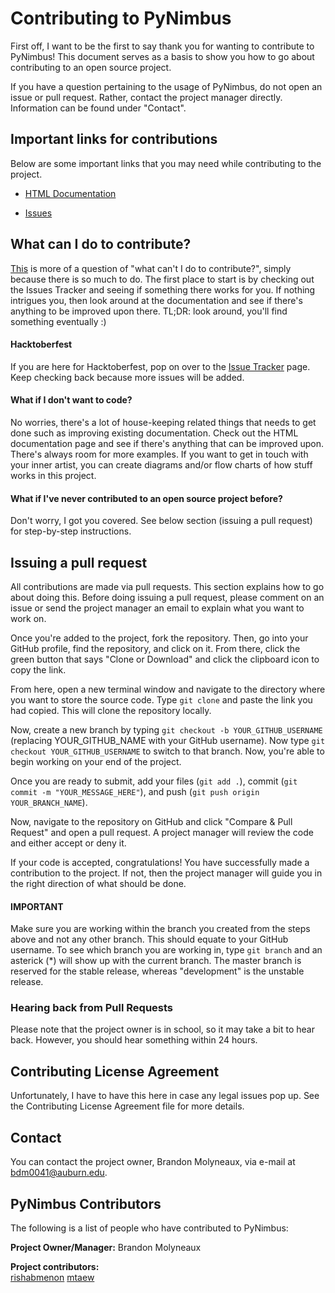 # Contributing to PyNimbus

First off, I want to be the first to say thank you for wanting to contribute to PyNimbus! This document serves as a basis to show you how to go about contributing to an open source project.

If you have a question pertaining to the usage of PyNimbus, do not open an issue or pull request. Rather, contact the project manager directly. Information can be found under "Contact".

## Important links for contributions

Below are some important links that you may need while contributing to the project.

- [HTML Documentation](https://pynimbus.readthedocs.io/en/latest/)

- [Issues](https://github.com/WxBDM/PyNimbus/issues)

## What can I do to contribute?

[This]() is more of a question of "what can't I do to contribute?", simply because there is so much to do. The first place to start is by checking out the Issues Tracker and seeing if something there works for you. If nothing intrigues you, then look around at the documentation and see if there's anything to be improved upon there. TL;DR: look around, you'll find something eventually :)

#### Hacktoberfest

If you are here for Hacktoberfest, pop on over to the [Issue Tracker](https://github.com/WxBDM/PyNimbus/labels/Hacktoberfest) page. Keep checking back because more issues will be added.

#### What if I don't want to code?

No worries, there's a lot of house-keeping related things that needs to get done such as improving existing documentation. Check out the HTML documentation page and see if there's anything that can be improved upon. There's always room for more examples. If you want to get in touch with your inner artist, you can create diagrams and/or flow charts of how stuff works in this project.

#### What if I've never contributed to an open source project before?

Don't worry, I got you covered. See below section (issuing a pull request) for step-by-step instructions.

## Issuing a pull request

All contributions are made via pull requests. This section explains how to go about doing this. Before doing issuing a pull request, please comment on an issue or send the project manager an email to explain what you want to work on.

Once you're added to the project, fork the repository. Then, go into your GitHub profile, find the repository, and click on it. From there, click the green button that says "Clone or Download" and click the clipboard icon to copy the link.

From here, open a new terminal window and navigate to the directory where you want to store the source code. Type `git clone` and paste the link you had copied. This will clone the repository locally.

Now, create a new branch by typing `git checkout -b YOUR_GITHUB_USERNAME` (replacing YOUR_GITHUB_NAME with your GitHub username). Now type `git checkout YOUR_GITHUB_USERNAME` to switch to that branch. Now, you're able to begin working on your end of the project.

Once you are ready to submit, add your files (`git add .`), commit (`git commit -m "YOUR_MESSAGE_HERE"`), and push (`git push origin YOUR_BRANCH_NAME`).

Now, navigate to the repository on GitHub and click "Compare & Pull Request" and open a pull request. A project manager will review the code and either accept or deny it.

If your code is accepted, congratulations! You have successfully made a contribution to the project. If not, then the project manager will guide you in the right direction of what should be done.

#### IMPORTANT

Make sure you are working within the branch you created from the steps above and not any other branch. This should equate to your GitHub username. To see which branch you are working in, type `git branch` and an asterick (\*) will show up with the current branch. The master branch is reserved for the stable release, whereas "development" is the unstable release.

### Hearing back from Pull Requests

Please note that the project owner is in school, so it may take a bit to hear back. However, you should hear something within 24 hours.

## Contributing License Agreement

Unfortunately, I have to have this here in case any legal issues pop up. See the Contributing License Agreement file for more details.

## Contact

You can contact the project owner, Brandon Molyneaux, via e-mail at bdm0041@auburn.edu.

## PyNimbus Contributors

The following is a list of people who have contributed to PyNimbus:

__Project Owner/Manager:__ Brandon Molyneaux

__Project contributors:__  
[rishabmenon](https://github.com/rishabmenon)
[mtaew](https://github.com/mtaew)
